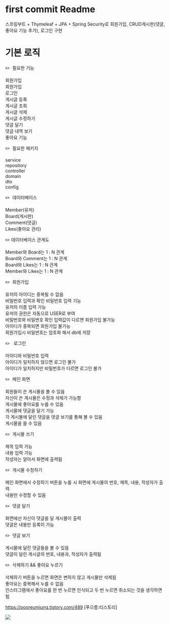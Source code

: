 # first commit Readme
스프링부트 + Thymeleaf + JPA + Spring Security로 회원가입, CRUD게시판(댓글, 좋아요 기능 추가), 로그인 구현

# 기본 로직
✏️  필요한 기능

  회원가입<br/>
  회원가입<br/>
  로그인<br/>
  게시글 등록<br/>
  게시글 조회<br/>
  게시글 삭제<br/>
  게시글 수정하기<br/>
  댓글 달기<br/>
  댓글 내역 보기<br/>
  좋아요 기능<br/>

✏️  필요한 패키지

  service <br/>
  repository<br/> 
  controller<br/> 
  domain<br/> 
  dto<br/> 
  config<br/> 

✏️  데이터베이스

  Member(유저)<br/>
  Board(게시판)<br/>
  Comment(댓글)<br/>
  Likes(좋아요 관리)<br/>

✏️ 데이터베이스 관계도

  Member와 Board는 1 : N 관계<br/>
  Board와 Comment는 1 : N 관계<br/>
  Board와 Likes는 1 : N 관계<br/>
  Member와 Likes는 1 : N 관계<br/>


✏️  회원가입

  유저의 아이디는 중복될 수 없음<br/>
  비밀번호 입력과 확인 비밀번호 입력 기능<br/>
  유저의 이름 입력 가능<br/>
  유저의 권한은 자동으로 USER로 부여<br/>
  비밀번호와 비밀번호 확인 입력값이 다르면 회원가입 불가능<br/>
  아이디가 중복되면 회원가입 불가능<br/>
  회원가입시 비밀번호는 암호화 해서 db에 저장<br/>

✏️   로그인
  
  아이디와 비밀번호 입력<br/>
  아이디가 일치하지 않으면 로그인 불가<br/>
  아이디가 일치하지만 비밀번호가 다르면 로그인 불가<br/>

 
✏️  메인 화면

  회원들이 쓴 게시물을 볼 수 있음<br/>
  자신이 쓴 게시물은 수정과 삭제가 가능함<br/>
  게시물에 좋아요를 누를 수 있음<br/>
  게시물에 댓글을 달기 가능<br/>
  각 게시물에 달린 댓글을 댓글 보기를 통해 볼 수 있음<br/>
  게시물을 쓸 수 있음<br/>

✏️  게시물 쓰기

  제목 입력 가능<br/>
  내용 입력 가능<br/>
  작성자는 알아서 화면에 출력됨<br/>
  
✏️  게시물 수정하기

  메인 화면에서 수정하기 버튼을 누를 시 화면에 게시물의 번호, 제목, 내용, 작성자가 출력<br/>
  내용만 수정할 수 있음<br/>

✏️  댓글 달기

  화면에선 자신이 댓글을 달 게시물이 출력<br/>
  댓글은 내용만 등록이 가능<br/>

✏️  댓글 보기

  게시물에 달린 댓글들을 볼 수 있음<br/>
  댓글이 달린 게시글의 번호, 내용과, 작성자가 출력됨<br/>

✏️  삭제하기 && 좋아요 누르기

  삭제하기 버튼을 누르면 화면은 변하지 않고 게시물만 삭제됨<br/>
  좋아요는 중복해서 누를 수 없음<br/>
  인스타그램에서 좋아요를 한 번 누르면 인식되고 두 번 누르면 취소되는 것을 생각하면 됨<br/>
  
  https://pooreumjung.tistory.com/489 [푸으름:티스토리]

  <img src="file:///Users/pooreum/Desktop/image/db.png" width="가로 사이즈" height="세로 사이즈">
